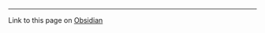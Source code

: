 ***
Link to this page on [Obsidian](https://github.com/markoooooooo/ooo/blob/main/Daily%20notes/2022-11-14.md)